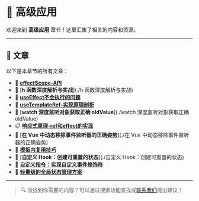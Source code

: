 # 🚀 高级应用

欢迎来到 **高级应用** 章节！这里汇集了相关的内容和资源。

---

## 📝 文章

以下是本章节的所有文章：

- 📄 [**effectScope-API**](./effectScope-API)
- 📃 [**h 函数深度解析与实战**](./h 函数深度解析与实战)
- 📑 [**useEffect不会执行的问题**](./useEffect不会执行的问题)
- 📜 [**useTemplateRef-实现原理剖析**](./useTemplateRef-实现原理剖析)
- 📰 [**watch 深度监听对象获取正确 oldValue**](./watch 深度监听对象获取正确 oldValue)
- 📋 [**响应式原理-ref和effect的实现**](./响应式原理-ref和effect的实现)
- 📄 [**在 Vue 中动态移除事件监听器的正确姿势**](./在 Vue 中动态移除事件监听器的正确姿势)
- 📃 [**模板内复用技巧**](./模板内复用技巧)
- 📑 [**自定义 Hook：创建可重置的状态**](./自定义 Hook：创建可重置的状态)
- 📜 [**自定义指令：实现自定义事件修饰符**](./自定义指令：实现自定义事件修饰符)
- 📰 [**轻量级的全局状态管理方案**](./轻量级的全局状态管理方案)

---

> 🔍 没找到你需要的内容？可以通过搜索功能查找或[联系我们](https://github.com/benhaooo)提出建议！
